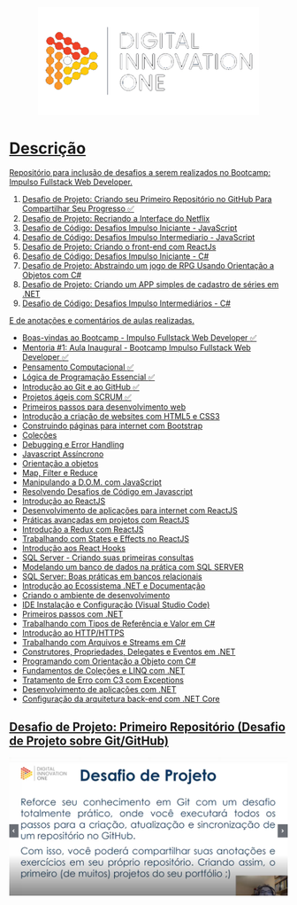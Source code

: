 <p align="center">
  <a href="https://www.dio.me/"><img width="400" src="src/imagens/diologo.png">
</p>

# Descrição  

Repositório para inclusão de desafios a serem realizados no Bootcamp: Impulso Fullstack Web Developer.
1. Desafio de Projeto: Criando seu Primeiro Repositório no GitHub Para Compartilhar Seu Progresso :white_check_mark:
2. Desafio de Projeto: Recriando a Interface do Netflix
3. Desafio de Código: Desafios Impulso Iniciante - JavaScript
4. Desafio de Código: Desafios Impulso Intermediario - JavaScript
5. Desafio de Projeto: Criando o front-end com ReactJs
6. Desafio de Código: Desafios Impulso Iniciante - C#
7. Desafio de Projeto: Abstraindo um jogo de RPG Usando Orientação a Objetos com C#
8. Desafio de Projeto: Criando um APP simples de cadastro de séries em .NET
9. Desafio de Código: Desafios Impulso Intermediários - C#

E de anotações e comentários de aulas realizadas.
* Boas-vindas ao Bootcamp - Impulso Fullstack Web Developer :white_check_mark:
* Mentoria #1: Aula Inaugural - Bootcamp Impulso Fullstack Web Developer :white_check_mark:
* Pensamento Computacional :white_check_mark:
* Lógica de Programação Essencial :white_check_mark:
* Introdução ao Git e ao GitHub :white_check_mark:
* Projetos ágeis com SCRUM :white_check_mark:
* Primeiros passos para desenvolvimento web
* Introdução a criação de websites com HTML5 e CSS3
* Construindo páginas para internet com Bootstrap
* Coleções
* Debugging e Error Handling
* Javascript Assíncrono
* Orientação a objetos
* Map, Filter e Reduce
* Manipulando a D.O.M. com JavaScript
* Resolvendo Desafios de Código em Javascript
* Introdução ao ReactJS
* Desenvolvimento de aplicações para internet com ReactJS
* Práticas avançadas em projetos com ReactJS
* Introdução a Redux com ReactJS
* Trabalhando com States e Effects no ReactJS
* Introdução aos React Hooks
* SQL Server - Criando suas primeiras consultas
* Modelando um banco de dados na prática com SQL SERVER
* SQL Server: Boas práticas em bancos relacionais
* Introdução ao Ecossistema .NET e Documentação
* Criando o ambiente de desenvolvimento
* IDE Instalação e Configuração (Visual Studio Code)
* Primeiros passos com .NET
* Trabalhando com Tipos de Referência e Valor em C#
* Introdução ao HTTP/HTTPS
* Trabalhando com Arquivos e Streams em C#
* Construtores, Propriedades, Delegates e Eventos em .NET
* Programando com Orientação a Objeto com C#
* Fundamentos de Coleções e LINQ com .NET
* Tratamento de Erro com C3 com Exceptions
* Desenvolvimento de aplicações com .NET
* Configuração da arquitetura back-end com .NET Core


## Desafio de Projeto: Primeiro Repositório (Desafio de Projeto sobre Git/GitHub)

<p align="center">
  <img width="600" src="src/imagens/desafio 1.png">
 </p>

